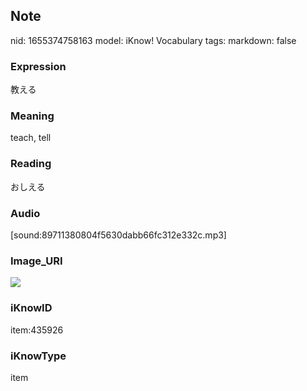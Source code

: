 ## Note
nid: 1655374758163
model: iKnow! Vocabulary
tags: 
markdown: false

### Expression
教える

### Meaning
teach, tell

### Reading
おしえる

### Audio
[sound:89711380804f5630dabb66fc312e332c.mp3]

### Image_URI
<img src="ab19e8cdf7fd43efd2def1494e205fe6.jpg">

### iKnowID
item:435926

### iKnowType
item
